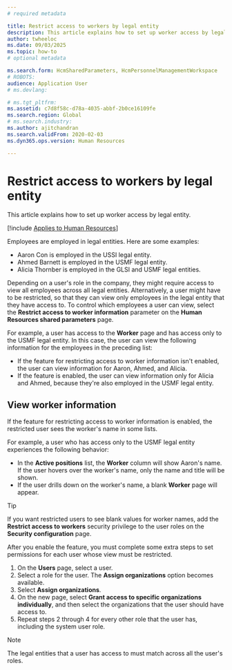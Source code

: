 ```yaml
---
# required metadata

title: Restrict access to workers by legal entity
description: This article explains how to set up worker access by legal entity.
author: twheeloc
ms.date: 09/03/2025
ms.topic: how-to
# optional metadata

ms.search.form: HcmSharedParameters, HcmPersonnelManagementWorkspace
# ROBOTS: 
audience: Application User
# ms.devlang: 

# ms.tgt_pltfrm: 
ms.assetid: c7d8f58c-d78a-4035-abbf-2b0ce16109fe
ms.search.region: Global
# ms.search.industry: 
ms.author: ajitchandran
ms.search.validFrom: 2020-02-03
ms.dyn365.ops.version: Human Resources

---
```


# Restrict access to workers by legal entity

This article explains how to set up worker access by legal entity.

[!include [Applies to Human Resources](../includes/applies-to-hr.md)]

Employees are employed in legal entities. Here are some examples:

- Aaron Con is employed in the USSI legal entity.
- Ahmed Barnett is employed in the USMF legal entity.
- Alicia Thornber is employed in the GLSI and USMF legal entities.

Depending on a user's role in the company, they might require access to view all employees across all legal entities. Alternatively, a user might have to be restricted, so that they can view only employees in the legal entity that they have access to. To control which employees a user can view, select the **Restrict access to worker information** parameter on the **Human Resources shared parameters** page.

For example, a user has access to the **Worker** page and has access only to the USMF legal entity. In this case, the user can view the following information for the employees in the preceding list:

- If the feature for restricting access to worker information isn't enabled, the user can view information for Aaron, Ahmed, and Alicia.
- If the feature is enabled, the user can view information only for Alicia and Ahmed, because they're also employed in the USMF legal entity.


## View worker information

If the feature for restricting access to worker information is enabled, the restricted user sees the worker's name in some lists.

For example, a user who has access only to the USMF legal entity experiences the following behavior:

- In the **Active positions** list, the **Worker** column will show Aaron's name. If the user hovers over the worker's name, only the name and title will be shown.
- If the user drills down on the worker's name, a blank **Worker** page will appear.

> [!TIP]
> If you want restricted users to see blank values for worker names, add the **Restrict access to workers** security privilege to the user roles on the **Security configuration** page.

After you enable the feature, you must complete some extra steps to set permissions for each user whose view must be restricted.

1. On the **Users** page, select a user.
2. Select a role for the user. The **Assign organizations** option becomes available.
3. Select **Assign organizations**.
4. On the new page, select **Grant access to specific organizations individually**, and then select the organizations that the user should have access to.
5. Repeat steps 2 through 4 for every other role that the user has, including the system user role.

> [!NOTE]
> The legal entities that a user has access to must match across all the user's roles.
